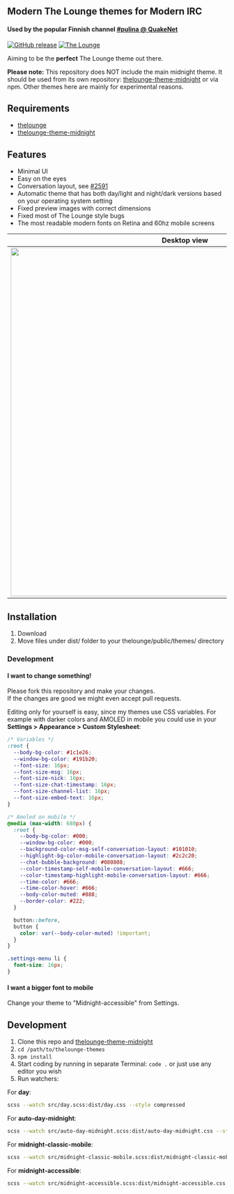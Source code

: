 ## Modern The Lounge themes for Modern IRC

#### Used by the popular Finnish channel [#pulina @ QuakeNet](https://www.pulina.fi)

[![GitHub release](https://img.shields.io/github/tag/pulinairc/thelounge-themes.svg?style=flat-square)](https://github.com/pulinairc/thelounge-themes/releases) [![The Lounge](https://img.shields.io/badge/tested%20with%20thelounge-4.2.0-ff9e18.svg?style=flat-square)](https://github.com/thelounge/thelounge)

Aiming to be the **perfect** The Lounge theme out there.

**Please note:** This repository does NOT include the main midnight theme. It should be used from its own repository: [thelounge-theme-midnight](https://github.com/ronilaukkarinen/thelounge-theme-midnight) or via npm. Other themes here are mainly for experimental reasons.

## Requirements

- [thelounge](https://github.com/thelounge/thelounge)
- [thelounge-theme-midnight](https://github.com/ronilaukkarinen/thelounge-theme-midnight)

## Features

- Minimal UI
- Easy on the eyes
- Conversation layout, see [#2591](https://github.com/thelounge/thelounge/pull/2591#issuecomment-785429158)
- Automatic theme that has both day/light and night/dark versions based on your operating system setting
- Fixed preview images with correct dimensions
- Fixed most of The Lounge style bugs
- The most readable modern fonts on Retina and 60hz mobile screens

| Desktop view  | Mobile conversation layout |
| ------------- | ------------- |
| <img src="https://i.imgur.com/fOVc5Gt.png" width="800px" height="auto"> | <img src="https://i.imgur.com/MjMWZkz.png" width="390px" height="auto"> |

## Installation

1. Download
2. Move files under dist/ folder to your thelounge/public/themes/ directory

### Development

#### I want to change something!

Please fork this repository and make your changes.<br>
If the changes are good we might even accept pull requests.

Editing only for yourself is easy, since my themes use CSS variables. For example with darker colors and AMOLED in mobile you could use in your **Settings > Appearance > Custom Stylesheet**:

```css
/* Variables */
:root {
  --body-bg-color: #1c1e26;
  --window-bg-color: #191b20;
  --font-size: 16px;
  --font-size-msg: 16px;
  --font-size-nick: 16px;
  --font-size-chat-timestamp: 16px;
  --font-size-channel-list: 16px;
  --font-size-embed-text: 16px;
}

/* Amoled on mobile */
@media (max-width: 680px) {
  :root {
    --body-bg-color: #000;
    --window-bg-color: #000;
    --background-color-msg-self-conversation-layout: #101010;
    --highlight-bg-color-mobile-conversation-layout: #2c2c20;
    --chat-bubble-background: #080808;
    --color-timestamp-self-mobile-conversation-layout: #666;
    --color-timestamp-highlight-mobile-conversation-layout: #666;
    --time-color: #666;
    --time-color-hover: #666;
    --body-color-muted: #888;
    --border-color: #222;
  }

  button::before,
  button {
    color: var(--body-color-muted) !important;
  }
}

.settings-menu li {
  font-size: 16px;
}
```

#### I want a bigger font to mobile

Change your theme to "Midnight-accessible" from Settings.

## Development

1. Clone this repo and [thelounge-theme-midnight](https://github.com/ronilaukkarinen/thelounge-theme-midnight)
1. `cd /path/to/thelounge-themes`
2. `npm install`
3. Start coding by running in separate Terminal: `code .` or just use any editor you wish
4. Run watchers:

For <b>day</b>:

``` bash
scss --watch src/day.scss:dist/day.css --style compressed
```

For <b>auto-day-midnight</b>:

``` bash
scss --watch src/auto-day-midnight.scss:dist/auto-day-midnight.css --style compressed
```

For <b>midnight-classic-mobile</b>:

``` bash
scss --watch src/midnight-classic-mobile.scss:dist/midnight-classic-mobile.css --style compressed
```

For <b>midnight-accessible</b>:

``` bash
scss --watch src/midnight-accessible.scss:dist/midnight-accessible.css --style compressed
```
